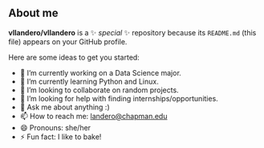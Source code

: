 ## About me


**vllandero/vllandero** is a ✨ _special_ ✨ repository because its `README.md` (this file) appears on your GitHub profile.

Here are some ideas to get you started:

- 🔭 I’m currently working on a Data Science major. 
- 🌱 I’m currently learning Python and Linux. 
- 👯 I’m looking to collaborate on random projects. 
- 🤔 I’m looking for help with finding internships/opportunities. 
- 💬 Ask me about anything :)
- 📫 How to reach me: landero@chapman.edu
- 😄 Pronouns: she/her
- ⚡ Fun fact: I like to bake!

